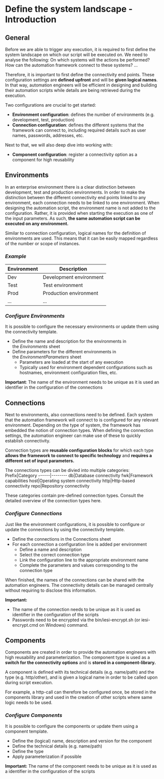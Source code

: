 # Define the system landscape - Introduction

## General
Before we are able to trigger any execution, it is required to first define the system landscape on which our script will be executed on. We need to analyse the following: On which systems will the actions be performed? How can the automation framework connect to these systems? …

Therefore, it is important to first define the connectivity end points. These configuration settings are **defined upfront** and will be **given logical names**. In that way, automation engineers will be efficient in designing and building their automation scripts while details are being retrieved during the execution.

Two configurations are crucial to get started:
*	**Environment configuration**: defines the number of environments (e.g. development, test, production)
* **Connection configuration**: defines the different systems that the framework can connect to, including required details such as user names, passwords, addresses, etc.

Next to that, we will also deep dive into working with:
*	**Component configuration**: register a connectivity option as a component for high reusability

## Environments
In an enterprise environment there is a clear distinction between development, test and production environments. In order to make the distinction between the different connectivity end points linked to any environment, each connection needs to be linked to one environment. When designing the automation script, the environment name is not added to the configuration. Rather, it is provided when starting the execution as one of the input parameters. As such, **the same automation script can be executed on any environment.**

Similar to connection configuration, logical names for the definition of environments are used. This means that it can be easily mapped regardless of the number or scope of instances.

### *Example*

Environment|Description
-----------|-------------
Dev|Development environment
Test|Test environment
Prod|Production environment
...|...

### *Configure Environments*
It is possible to configure the necessary environments or update them using the connectivity template.
  * Define the name and description for the environments in the *Environments* sheet
  * Define parameters for the different environments in the *EnvironmentParameters* sheet
      * Parameters are loaded at the start of any execution
      * Typically used for environment dependent configurations such as hostnames, environment configuration files, etc.
  
**Important**: The name of the environment needs to be unique as it is used an identifier in the configuration of the connections

## Connections
Next to environments, also connections need to be defined. Each system that the automation framework will connect to is configured for any relevant environment. Depending on the type of system, the framework has embedded the notion of connection types. When defining the connection settings, the automation engineer can make use of these to quickly establish connectivity.

Connection types are **reusable configuration blocks** for which each type **allows the framework to connect to specific technology** and **requires a different set of input parameters.**

The connections types can be divied into multiple categories:
Prefix|Category
------|--------
db|Database connectivity
fwk|Framework capabilities
host|Operating system connectivity
http|Http-based connectivity
repo|Repository connectivity

These categories contain pre-defined connection types. Consult the detailed overview of the connection types here.

### *Configure Connections*

Just like the environment configurations, it is possible to configure or update the connections by using the connectivity template.
  *	Define the connections in the Connections sheet
  *	For each connection a configuration line is added per environment
      * Define a name and description
      *	Select the correct connection type
      *	Link the configuration line to the appropriate environment name
      *	Complete the parameters and values corresponding to the connection type

When finished, the names of the connections can be shared with the automation engineers. The connectivity details can be managed centrally without requiring to disclose this information.

**Important:** 
  * The name of the connection needs to be unique as it is used as identifier in the configuration of the scripts
  *	Passwords need to be encrypted via the bin/iesi-encrypt.sh (or iesi-encrypt.cmd on Windows) command. 

## Components
Components are created in order to provide the automation engineers with high reusability and parameterization. The component type is used as a **switch for the connectivity options** and is **stored in a component-library.** 

A component is defined with its technical details (e.g. name/path) and the type (e.g. http/other), and is given a logical name in order to be called upon during script execution. 

For example, a http-call can therefore be configured once, be stored in the components library and used in the creation of other scripts where same logic needs to be used. 

### *Configure Components*
It is possible to configure the components or update them using a component template.
  *	Define the (logical) name, description and version for the component 
  *	Define the technical details (e.g. name/path)
  *	Define the type
  *	Apply parameterization if possible

**Important:** The name of the component needs to be unique as it is used as a identifier in the configuration of the scripts

